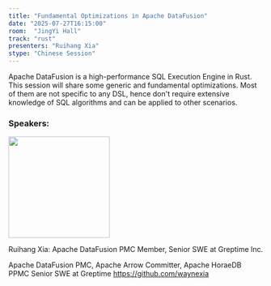 ```yaml
---
title: "Fundamental Optimizations in Apache DataFusion"
date: "2025-07-27T16:15:00"
room:  "JingYi Hall"
track: "rust"
presenters: "Ruihang Xia"
stype: "Chinese Session"
---
```


Apache DataFusion is a high-performance SQL Execution Engine in Rust. This session will share some generic and fundamental optimizations. Most of them are not specific to any DSL, hence don't require extensive knowledge of SQL algorithms and can be applied to other scenarios.

### Speakers:


<img src="https://sessionize.com/image/419d-400o400o1-3kgiWwtR5oUfafn9skiBcw.jpg" width="200" /><br/>

Ruihang Xia: Apache DataFusion PMC Member, Senior SWE at Greptime Inc.

Apache DataFusion PMC, Apache Arrow Committer, Apache HoraeDB PPMC
Senior SWE at Greptime
https://github.com/waynexia